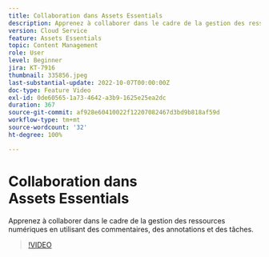 ```yaml
---
title: Collaboration dans Assets Essentials
description: Apprenez à collaborer dans le cadre de la gestion des ressources numériques en utilisant des commentaires, des annotations et des tâches.
version: Cloud Service
feature: Assets Essentials
topic: Content Management
role: User
level: Beginner
jira: KT-7916
thumbnail: 335856.jpeg
last-substantial-update: 2022-10-07T00:00:00Z
doc-type: Feature Video
exl-id: 0de60565-1a73-4642-a3b9-1625e25ea2dc
duration: 367
source-git-commit: af928e60410022f12207082467d3bd9b818af59d
workflow-type: tm+mt
source-wordcount: '32'
ht-degree: 100%

---
```


# Collaboration dans Assets Essentials

Apprenez à collaborer dans le cadre de la gestion des ressources numériques en utilisant des commentaires, des annotations et des tâches.

>[!VIDEO](https://video.tv.adobe.com/v/335856?quality=12&learn=on)
